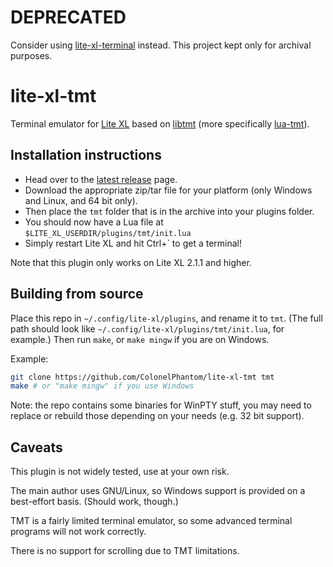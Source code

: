 # DEPRECATED
Consider using [lite-xl-terminal](https://github.com/adamharrison/lite-xl-terminal) instead. This project kept only for archival purposes.

# lite-xl-tmt
Terminal emulator for [Lite XL](https://github.com/lite-xl/lite-xl) based on [libtmt](https://github.com/deadpixi/libtmt) (more specifically [lua-tmt](https://github.com/max1220/lua-tmt)).

## Installation instructions
- Head over to the [latest release](https://github.com/ColonelPhantom/lite-xl-tmt/releases/latest) page.
- Download the appropriate zip/tar file for your platform (only Windows and Linux, and 64 bit only).
- Then place the `tmt` folder that is in the archive into your plugins folder.
- You should now have a Lua file at `$LITE_XL_USERDIR/plugins/tmt/init.lua`
- Simply restart Lite XL and hit Ctrl+\` to get a terminal!

Note that this plugin only works on Lite XL 2.1.1 and higher.

## Building from source
Place this repo in `~/.config/lite-xl/plugins`, and rename it to `tmt`. (The full path should look like `~/.config/lite-xl/plugins/tmt/init.lua`, for example.) Then run `make`, or `make mingw` if you are on Windows.

Example:
```sh
git clone https://github.com/ColonelPhantom/lite-xl-tmt tmt
make # or "make mingw" if you use Windows
```

Note: the repo contains some binaries for WinPTY stuff, you may need to replace or rebuild those depending on your needs (e.g. 32 bit support).

## Caveats
This plugin is not widely tested, use at your own risk.

The main author uses GNU/Linux, so Windows support is provided on a best-effort basis. (Should work, though.)

TMT is a fairly limited terminal emulator, so some advanced terminal programs will not work correctly.

There is no support for scrolling due to TMT limitations.
